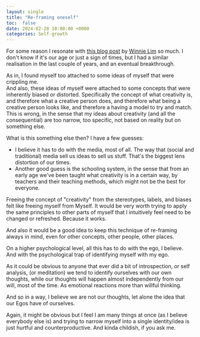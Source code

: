 ```yaml
---
layout: single
title: "Re-framing oneself"
toc:  false
date: 2024-02-28 10:00:00 +0000
categories: Self-growth
---
```


For some reason I resonate with [this blog post](https://winnielim.org/journal/from-creativity-to-activity ) by [Winnie Lim](https://winnielim.org) so much.
I don't know if it's our age or just a sign of times, but I had a similar realisation in the last couple of years, and an eventual breakthrough.

As in, I found myself too attached to some ideas of myself that were crippling me.<br>
And also, these ideas of myself were attached to some concepts that were inherently biased or distorted.
Specifically the concept of what creativity is, and therefore what a creative person does, and therefore what being a creative person looks like, and therefore a having a model to try and match.
This is wrong, in the sense that my ideas about creativity (and all the consequential) are too narrow, too specific, not based on reality but on something else.

What is this something else then? I have a few guesses:
- I believe it has to do with the media, most of all. The way that (social and traditional) media sell us ideas to sell us stuff. That's the biggest lens distortion of our times.
- Another good guess is the schooling system, in the sense that from an early age we've been taught what creativity is in a certain way, by teachers and their teaching methods, which might not be the best for everyone.

Freeing the concept of "creativity" from the stereotypes, labels, and biases felt like freeing myself from Myself.
It would be very worth trying to apply the same principles to other parts of myself that I intuitively feel need to be changed or refreshed. Because it works.

And also it would be a good idea to keep this technique of re-framing always in mind, even for other concepts, other people, other places.

On a higher psychological level, all this has to do with the ego, I believe. And with the psychological trap of identifying myself with my ego.<br>

As it could be obvious to anyone that ever did a bit of introspection, or self analysis, (or meditation) we tend to identify ourselves with our own thoughts, while our thoughts will happen almost independently from our will, most of the time. As emotional reactions more than willful thinking.<br>

And so in a way, I believe we are not our thoughts, let alone the idea that our Egos have of ourselves.<br>

Again, it might be obvious but I feel I am many things at once (as I believe everybody else is) and trying to narrow myself into a single identity/idea is just hurtful and counterproductive. And kinda childish, if you ask me.

